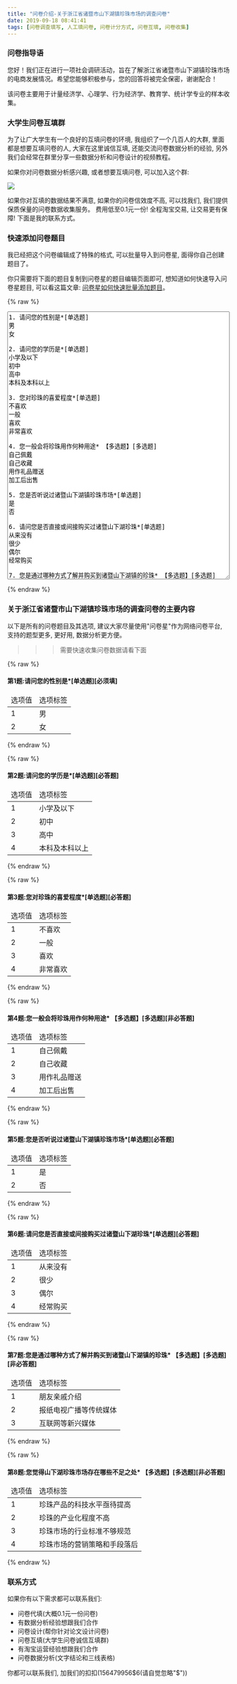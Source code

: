 ```yaml
---
title: "问卷介绍-关于浙江省诸暨市山下湖镇珍珠市场的调查问卷"
date: 2019-09-18 08:41:41
tags: [问卷调查填写, 人工填问卷, 问卷计分方式, 问卷互填, 问卷收集]
---
```


### 问卷指导语

您好！我们正在进行一项社会调研活动，旨在了解浙江省诸暨市山下湖镇珍珠市场的电商发展情况。希望您能够积极参与，您的回答将被完全保密，谢谢配合！

该问卷主要用于计量经济学、心理学、行为经济学、教育学、统计学专业的样本收集。

<!-- more -->


### 大学生问卷互填群

为了让广大学生有一个良好的互填问卷的环境, 我组织了一个几百人的大群, 里面都是想要互填问卷的人, 大家在这里诚信互填, 
还能交流问卷数据分析的经验, 另外我们会经常在群里分享一些数据分析和问卷设计的视频教程。

如果你对问卷数据分析感兴趣, 或者想要互填问卷, 可以加入这个群:

<img src="/images/问卷互填群二维码.png">

如果你对互填的数据结果不满意, 如果你的问卷信效度不高, 可以找我们, 我们提供保质保量的问卷数据收集服务。 
费用低至0.1元一份! 全程淘宝交易, 让交易更有保障! 下面是我的联系方式。



### 快速添加问卷题目

我已经把这个问卷编辑成了特殊的格式, 可以批量导入到问卷星, 面得你自己创建题目了。

你只需要将下面的题目复制到问卷星的题目编辑页面即可, 想知道如何快速导入问卷星题目, 可以看这篇文章: [问卷星如何快速批量添加题目](https://mlln.cn/2019/06/01/%E9%97%AE%E5%8D%B7%E6%98%9F%E5%A6%82%E4%BD%95%E5%BF%AB%E9%80%9F%E6%B7%BB%E5%8A%A0%E6%89%B9%E9%87%8F%E9%A2%98%E7%9B%AE/index.html)。

{% raw %}
<textarea rows="40" style="width: 100%;">1. 请问您的性别是*[单选题]
男
女

2. 请问您的学历是*[单选题]
小学及以下
初中
高中
本科及本科以上

3. 您对珍珠的喜爱程度*[单选题]
不喜欢
一般
喜欢
非常喜欢

4. 您一般会将珍珠用作何种用途* 【多选题】[多选题]
自己佩戴
自己收藏
用作礼品赠送
加工后出售

5. 您是否听说过诸暨山下湖镇珍珠市场*[单选题]
是
否

6. 请问您是否直接或间接购买过诸暨山下湖珍珠*[单选题]
从来没有
很少
偶尔
经常购买

7. 您是通过哪种方式了解并购买到诸暨山下湖镇的珍珠* 【多选题】[多选题]
朋友亲戚介绍
报纸电视广播等传统媒体
互联网等新兴媒体

8. 您觉得山下湖珍珠市场存在哪些不足之处* 【多选题】[多选题]
珍珠产品的科技水平亟待提高
珍珠的产业化程度不高
珍珠市场的行业标准不够规范
珍珠市场的营销策略和手段落后</textarea>
{% endraw %}

### 关于浙江省诸暨市山下湖镇珍珠市场的调查问卷的主要内容

以下是所有的问卷题目及其选项, 建议大家尽量使用"问卷星"作为网络问卷平台, 支持的题型更多, 更好用, 数据分析更方便。

>>> 需要快速收集问卷数据请看下面


{% raw %}
<div class="qitem">
<h4>第1题:请问您的性别是*[单选题][必须填]</h4>

<table class="table">
<thead>
<tr><td>选项值</td><td>选项标签</td></tr>
</thead>
<tbody>
<tr><td>1</td><td>男</td></tr>
<tr><td>2</td><td>女</td></tr>
</tbody>
</table>

</div>
{% endraw %}


{% raw %}
<div class="qitem">
<h4>第2题:请问您的学历是*[单选题][必答题]</h4>

<table class="table">
<thead>
<tr><td>选项值</td><td>选项标签</td></tr>
</thead>
<tbody>
<tr><td>1</td><td>小学及以下</td></tr>
<tr><td>2</td><td>初中</td></tr>
<tr><td>3</td><td>高中</td></tr>
<tr><td>4</td><td>本科及本科以上</td></tr>
</tbody>
</table>

</div>
{% endraw %}


{% raw %}
<div class="qitem">
<h4>第3题:您对珍珠的喜爱程度*[单选题][必答题]</h4>

<table class="table">
<thead>
<tr><td>选项值</td><td>选项标签</td></tr>
</thead>
<tbody>
<tr><td>1</td><td>不喜欢</td></tr>
<tr><td>2</td><td>一般</td></tr>
<tr><td>3</td><td>喜欢</td></tr>
<tr><td>4</td><td>非常喜欢</td></tr>
</tbody>
</table>

</div>
{% endraw %}


{% raw %}
<div class="qitem">
<h4>第4题:您一般会将珍珠用作何种用途* 【多选题】[多选题][非必答题]</h4>

<table class="table">
<thead>
<tr><td>选项值</td><td>选项标签</td></tr>
</thead>
<tbody>
<tr><td>1</td><td>自己佩戴</td></tr>
<tr><td>2</td><td>自己收藏</td></tr>
<tr><td>3</td><td>用作礼品赠送</td></tr>
<tr><td>4</td><td>加工后出售</td></tr>
</tbody>
</table>

</div>
{% endraw %}


{% raw %}
<div class="qitem">
<h4>第5题:您是否听说过诸暨山下湖镇珍珠市场*[单选题][必答题]</h4>

<table class="table">
<thead>
<tr><td>选项值</td><td>选项标签</td></tr>
</thead>
<tbody>
<tr><td>1</td><td>是</td></tr>
<tr><td>2</td><td>否</td></tr>
</tbody>
</table>

</div>
{% endraw %}


{% raw %}
<div class="qitem">
<h4>第6题:请问您是否直接或间接购买过诸暨山下湖珍珠*[单选题][必答题]</h4>

<table class="table">
<thead>
<tr><td>选项值</td><td>选项标签</td></tr>
</thead>
<tbody>
<tr><td>1</td><td>从来没有</td></tr>
<tr><td>2</td><td>很少</td></tr>
<tr><td>3</td><td>偶尔</td></tr>
<tr><td>4</td><td>经常购买</td></tr>
</tbody>
</table>

</div>
{% endraw %}


{% raw %}
<div class="qitem">
<h4>第7题:您是通过哪种方式了解并购买到诸暨山下湖镇的珍珠* 【多选题】[多选题][非必答题]</h4>

<table class="table">
<thead>
<tr><td>选项值</td><td>选项标签</td></tr>
</thead>
<tbody>
<tr><td>1</td><td>朋友亲戚介绍</td></tr>
<tr><td>2</td><td>报纸电视广播等传统媒体</td></tr>
<tr><td>3</td><td>互联网等新兴媒体</td></tr>
</tbody>
</table>

</div>
{% endraw %}


{% raw %}
<div class="qitem">
<h4>第8题:您觉得山下湖珍珠市场存在哪些不足之处* 【多选题】[多选题][非必答题]</h4>

<table class="table">
<thead>
<tr><td>选项值</td><td>选项标签</td></tr>
</thead>
<tbody>
<tr><td>1</td><td>珍珠产品的科技水平亟待提高</td></tr>
<tr><td>2</td><td>珍珠的产业化程度不高</td></tr>
<tr><td>3</td><td>珍珠市场的行业标准不够规范</td></tr>
<tr><td>4</td><td>珍珠市场的营销策略和手段落后</td></tr>
</tbody>
</table>

</div>
{% endraw %}



<!-- ---
title: 心理教育医学的问卷免费下载
date: 2019-05-23 08:59:15
tags: [问卷星, 问卷网, 问卷下载, 问卷互填, 问卷设计, 问卷模板, 毕业问卷, 问卷数据分析, 问卷代填, ]
--- -->

### 联系方式
 
如果你有以下需求都可以联系我们:

- 问卷代填(大概0.1元一份问卷)
- 有数据分析经验想跟我们合作
- 问卷设计(帮你针对论文设计问卷)
- 问卷互填(大学生问卷诚信互填群)
- 有淘宝运营经验想跟我们合作
- 问卷数据分析(文字结论和三线表格)

你都可以联系我们, 加我们的扣扣(1$5$6$4$7$9$9$5$6$6(请自觉忽略"$"))

